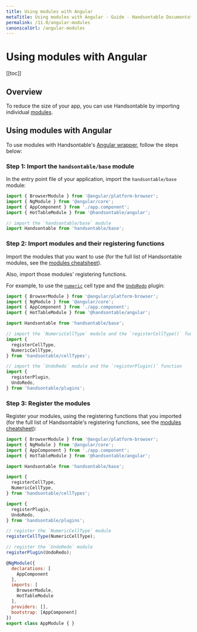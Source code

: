 ```yaml
---
title: Using modules with Angular
metaTitle: Using modules with Angular - Guide - Handsontable Documentation
permalink: /11.0/angular-modules
canonicalUrl: /angular-modules
---
```


# Using modules with Angular

[[toc]]

## Overview

To reduce the size of your app, you can use Handsontable by importing individual [modules](@/guides/building-and-testing/modules.md).

## Using modules with Angular

To use modules with Handsontable's [Angular wrapper](@/guides/integrate-with-angular/angular-installation.md), follow the steps below:

### Step 1: Import the `handsontable/base` module
In the entry point file of your application, import the `handsontable/base` module:
  ```js
  import { BrowserModule } from '@angular/platform-browser';
  import { NgModule } from '@angular/core';
  import { AppComponent } from './app.component';
  import { HotTableModule } from '@handsontable/angular';

  // import the `handsontable/base` module
  import Handsontable from 'handsontable/base';
  ```

### Step 2: Import modules and their registering functions
Import the modules that you want to use (for the full list of Handsontable modules, see the [modules cheatsheet](@/guides/building-and-testing/modules.md#modules-cheatsheet)).

Also, import those modules' registering functions.

For example, to use the [`numeric`](@/guides/cell-types/numeric-cell-type.md) cell type and the [`UndoRedo`](@/api/undoRedo.md) plugin:
  ```js
  import { BrowserModule } from '@angular/platform-browser';
  import { NgModule } from '@angular/core';
  import { AppComponent } from './app.component';
  import { HotTableModule } from '@handsontable/angular';

  import Handsontable from 'handsontable/base';

  // import the `NumericCellType` module and the `registerCellType()` function
  import {
    registerCellType,
    NumericCellType,
  } from 'handsontable/cellTypes';

  // import the `UndoRedo` module and the `registerPlugin()` function
  import {
    registerPlugin,
    UndoRedo,
  } from 'handsontable/plugins';
  ```

### Step 3: Register the modules
Register your modules, using the registering functions that you imported (for the full list of Handsontable's registering functions, see the [modules cheatsheet](@/guides/building-and-testing/modules.md#modules-cheatsheet)):
  ```jsx
  import { BrowserModule } from '@angular/platform-browser';
  import { NgModule } from '@angular/core';
  import { AppComponent } from './app.component';
  import { HotTableModule } from '@handsontable/angular';

  import Handsontable from 'handsontable/base';

  import {
    registerCellType,
    NumericCellType,
  } from 'handsontable/cellTypes';

  import {
    registerPlugin,
    UndoRedo,
  } from 'handsontable/plugins';

  // register the `NumericCellType` module
  registerCellType(NumericCellType);

  // register the `UndoRedo` module
  registerPlugin(UndoRedo);

  @NgModule({
    declarations: [
      AppComponent
    ],
    imports: [
      BrowserModule,
      HotTableModule
    ],
    providers: [],
    bootstrap: [AppComponent]
  })
  export class AppModule { }
  ```

